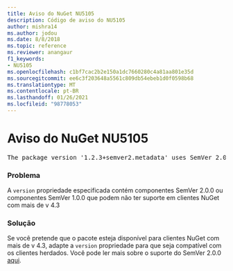 ```yaml
---
title: Aviso do NuGet NU5105
description: Código de aviso do NU5105
author: mishra14
ms.author: jodou
ms.date: 8/8/2018
ms.topic: reference
ms.reviewer: anangaur
f1_keywords:
- NU5105
ms.openlocfilehash: c1bf7cac2b2e150a1dc7660280c4a81aa801e35d
ms.sourcegitcommit: ee6c3f203648a5561c809db54ebeb1d0f0598b68
ms.translationtype: MT
ms.contentlocale: pt-BR
ms.lasthandoff: 01/26/2021
ms.locfileid: "98778053"
---
```

# <a name="nuget-warning-nu5105"></a>Aviso do NuGet NU5105
<pre>The package version '1.2.3+semver2.metadata' uses SemVer 2.0.0 or components of SemVer 1.0.0 that are not supported on legacy clients. Change the package version to a SemVer 1.0.0 string. If the version contains a release label it must start with a letter. This message can be ignored if the package is not intended for older clients.</pre>

### <a name="issue"></a>Problema

A `version` propriedade especificada contém componentes SemVer 2.0.0 ou componentes SemVer 1.0.0 que podem não ter suporte em clientes NuGet com mais de v 4.3


### <a name="solution"></a>Solução

Se você pretende que o pacote esteja disponível para clientes NuGet com mais de v 4.3, adapte a `version` propriedade para que seja compatível com os clientes herdados. Você pode ler mais sobre o suporte do SemVer 2.0.0 [aqui](https://github.com/NuGet/Home/wiki/SemVer-2.0.0-support).


